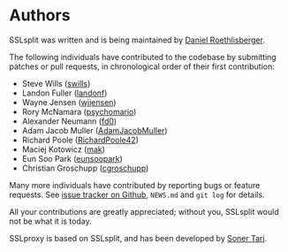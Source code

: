 # Authors

SSLsplit was written and is being maintained by
[Daniel Roethlisberger](https://daniel.roe.ch/).

The following individuals have contributed to the codebase by submitting
patches or pull requests, in chronological order of their first contribution:

-   Steve Wills ([swills](https://github.com/swills))
-   Landon Fuller ([landonf](https://github.com/landonf))
-   Wayne Jensen ([wjjensen](https://github.com/wjjensen))
-   Rory McNamara ([psychomario](https://github.com/psychomario))
-   Alexander Neumann ([fd0](https://github.com/fd0))
-   Adam Jacob Muller ([AdamJacobMuller](https://github.com/AdamJacobMuller))
-   Richard Poole ([RichardPoole42](https://github.com/RichardPoole42))
-   Maciej Kotowicz ([mak](https://github.com/mak))
-   Eun Soo Park ([eunsoopark](https://github.com/eunsoopark))
-   Christian Groschupp ([cgroschupp](https://github.com/cgroschupp))

Many more individuals have contributed by reporting bugs or feature requests.
See [issue tracker on Github][1], `NEWS.md` and `git log` for details.

[1]: https://github.com/droe/sslsplit/issues

All your contributions are greatly appreciated; without you, SSLsplit would not
be what it is today.

SSLproxy is based on SSLsplit, and has been developed by
[Soner Tari](https://github.com/sonertari).


